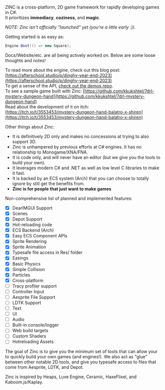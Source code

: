 ZINC is a cross-platform, 2D game framework for rapidly developing games in C#.  
It prioritizes **immediacy**, **coziness**, and **magic**.  

_NOTE: Zinc isn't officially "launched" yet (you're a little early :))._  

Getting started is as easy as:

```c#
Engine.Boot(() => new Square);
```

Docs/Website/etc. are all being actively worked on. Below are some loose thoughts and notes!  

To read more about the engine, check out this blog post:
[https://afterschool.studio/p/dinghy-year-end-2023](https://afterschool.studio/p/dinghy-year-end-2023)  
To get a sense of the API, [check out the demos repo](https://github.com/zinc-framework/Zinc.Demos/tree/main/Zinc.Demos/Demos).  
To see a sample game built with Zinc: [https://github.com/kkukshtel/7drl-mystery-dungeon-hand](https://github.com/kkukshtel/7drl-mystery-dungeon-hand)  
Read about the development of it on itch: [https://itch.io/t/3553453/mystery-dungeon-hand-balatro-x-shiren](https://itch.io/t/3553453/mystery-dungeon-hand-balatro-x-shiren)  

Other things about Zinc:  
* It is definitively 2D only and makes no concessions at trying to also support 3D.  
* Zinc is unhampered by previous efforts at C# engines. It has no relationship to Monogame/XNA/FNA.  
* It is code only, and will never have an editor (but we give you the tools to build your own).  
* It leverages modern C# and .NET as well as low level C libraries to make it fast.  
* It is backed by an ECS system (Arch) that you can choose to totally ignore by still get the benefits from.
* **Zinc is for people that just want to make games**

Non-comprehensive list of planned and implemented features:
- [x] DearIMGUI Support
- [x] Scenes
- [x] Depot Support
- [x] Hot-reloading code
- [x] ECS Backend (Arch)
- [x] Easy ECS Component APIs
- [x] Sprite Rendering
- [x] Sprite Animation
- [x] Typesafe file access in Res/ folder
- [x] Easings
- [x] Basic Physics
- [x] Simple Collision
- [x] Particles
- [x] Cross-platform
- [ ] Tracy profiler support
- [ ] Controller Input
- [ ] Aesprite File Support
- [ ] LDTK Support
- [ ] Text
- [ ] UI
- [ ] Audio
- [ ] Built-in console/logger
- [ ] Web build targets
- [ ] Custom Shaders
- [ ] Hotreloading Assets

The goal of Zinc is to give you the minimum set of tools that can allow your to quickly build your own games (and engines!). We also act as "glue" between other notable 2D tools, and give you typesafe access to files that come from Aesprite, LDTK, and Depot.  

Zinc is inspired by Heaps, Luxe Engine, Ceramic, HaxeFlixel, and Kaboom.js/Kaplay.  



